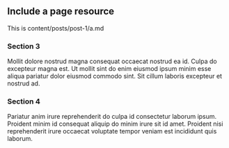 ## Include a page resource

This is content/posts/post-1/a.md

### Section 3

Mollit dolore nostrud magna consequat occaecat nostrud ea id. Culpa do excepteur magna est. Ut mollit sint do enim eiusmod ipsum minim esse aliqua pariatur dolor eiusmod commodo sint. Sit cillum laboris excepteur et nostrud ad.

### Section 4

Pariatur anim irure reprehenderit do culpa id consectetur laborum ipsum. Proident minim id consequat aliquip do minim irure sit id amet. Proident nisi reprehenderit irure occaecat voluptate tempor veniam est incididunt quis laborum.
